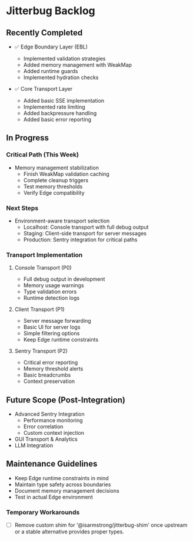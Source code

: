 # Jitterbug Backlog

## Recently Completed

- ✅ Edge Boundary Layer (EBL)
  - Implemented validation strategies
  - Added memory management with WeakMap
  - Added runtime guards
  - Implemented hydration checks

- ✅ Core Transport Layer
  - Added basic SSE implementation
  - Implemented rate limiting
  - Added backpressure handling
  - Added basic error reporting

## In Progress

### Critical Path (This Week)
- Memory management stabilization
  - Finish WeakMap validation caching
  - Complete cleanup triggers
  - Test memory thresholds
  - Verify Edge compatibility

### Next Steps
- Environment-aware transport selection
  - Localhost: Console transport with full debug output
  - Staging: Client-side transport for server messages
  - Production: Sentry integration for critical paths

### Transport Implementation
1. Console Transport (P0)
   - Full debug output in development
   - Memory usage warnings
   - Type validation errors
   - Runtime detection logs

2. Client Transport (P1)
   - Server message forwarding
   - Basic UI for server logs
   - Simple filtering options
   - Keep Edge runtime constraints

3. Sentry Transport (P2)
   - Critical error reporting
   - Memory threshold alerts
   - Basic breadcrumbs
   - Context preservation

## Future Scope (Post-Integration)
- Advanced Sentry Integration
  - Performance monitoring
  - Error correlation
  - Custom context injection
- GUI Transport & Analytics
- LLM Integration

## Maintenance Guidelines
- Keep Edge runtime constraints in mind
- Maintain type safety across boundaries
- Document memory management decisions
- Test in actual Edge environment

### Temporary Workarounds
- [ ] Remove custom shim for '@isarmstrong/jitterbug-shim' once upstream or a stable alternative provides proper types. 